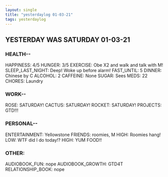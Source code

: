 ```yaml
---
layout: single
title: "yesterdaylog 01-03-21"
tags: yesterdaylog
---
```


## YESTERDAY WAS SATURDAY 01-03-21

### HEALTH--

HAPPINESS: 4/5 
HUNGER: 3/5
EXERCISE: Obe X2 and walk and talk with M!
SLEEP_LAST_NIGHT: Deep! Woke up before alarm!
FAST_UNTIL: 5
DINNER: Chinese by C
ALCOHOL: 2
CAFFEINE: None
SUGAR: Sees
MEDS: 22
CHORES: Laundry

### WORK--

ROSE: SATURDAY!
CACTUS: SATURDAY!
ROCKET: SATURDAY!
PROJECTS: GTD!!!

### PERSONAL--

ENTERTAINMENT: Yellowstone
FRIENDS: roomies, M
HIGH: Roomies hang!
LOW: WTF did I do today!?
HIGH: YUM FOOD!!

### OTHER:

AUDIOBOOK_FUN: nope
AUDIOBOOK_GROWTH: GTD4T
RELATIONSHIP_BOOK: nope